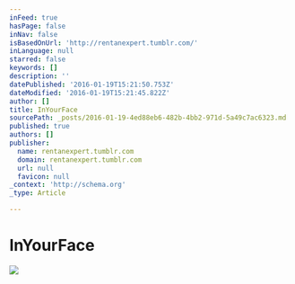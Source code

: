 ```yaml
---
inFeed: true
hasPage: false
inNav: false
isBasedOnUrl: 'http://rentanexpert.tumblr.com/'
inLanguage: null
starred: false
keywords: []
description: ''
datePublished: '2016-01-19T15:21:50.753Z'
dateModified: '2016-01-19T15:21:45.822Z'
author: []
title: InYourFace
sourcePath: _posts/2016-01-19-4ed88eb6-482b-4bb2-971d-5a49c7ac6323.md
published: true
authors: []
publisher:
  name: rentanexpert.tumblr.com
  domain: rentanexpert.tumblr.com
  url: null
  favicon: null
_context: 'http://schema.org'
_type: Article

---
```

# In****Your****Face
![](https://s3-us-west-2.amazonaws.com/the-grid-img/p/06225b3b4b96b329168fa97f366e7942c087e64c.gif)